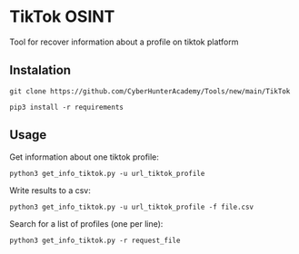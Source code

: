 # TikTok OSINT

Tool for recover information about a profile on tiktok platform

## Instalation

``` 
git clone https://github.com/CyberHunterAcademy/Tools/new/main/TikTok 

pip3 install -r requirements
```

## Usage

Get information about one tiktok profile:
```
python3 get_info_tiktok.py -u url_tiktok_profile
```

Write results to a csv:
```
python3 get_info_tiktok.py -u url_tiktok_profile -f file.csv
```

Search for a list of profiles (one per line):
```
python3 get_info_tiktok.py -r request_file
```
